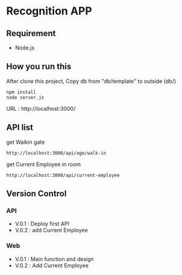 # Recognition APP

## Requirement

- Node.js

## How you run this

After clone this project, Copy db from "db/template" to outside (db/)
  
    npm install
    node server.js

URL : http://localhost:3000/

## API list

get Walkin gate

    http://localhost:3000/api/age/walk-in

get Current Employee in room

    http://localhost:3000/api/current-employee


## Version Control

### API

- V.0.1 : Deploy first API
- V.0.2 : add Current Employee

### Web

- V.0.1 : Main function and design
- V.0.2 : Add Current Employee